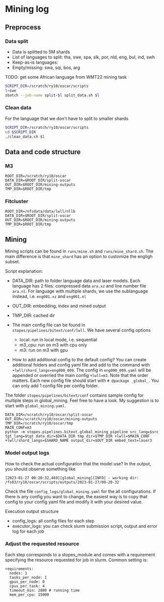 # Mining log
## Preprocess
### Data split
- Data is splitted to 5M shards
- List of languages to split: tha, swe, spa, slk, por, nld, eng, bul, ind, swh
- Keep-as-is languages: 
- Empty/missing: swa, sqi, bos, arg

TODO: get some African language from WMT22 mining task
```bash
SCRIPT_DIR=/scratch/ry10/oscar/scripts
l=swe
sbatch --job-name split-$l split_data.sh $l
```

### Clean data
For the language that we don't have to split to smaller shards
```bash
SCRIPT_DIR=/scratch/ry10/oscar/scripts
cd $SCRIPT_DIR
./clean_data.sh $l
```

## Data and code structure
### M3
```shell
ROOT_DIR=/scratch/ry10/oscar
DATA_DIR=$ROOT_DIR/split-oscar
OUT_DIR=$ROOT_DIR/mining-outputs
TMP_DIR=$ROOT_DIR/tmp
```
### Fitcluster
```shell
ROOT_DIR=/nfsdata/data/lwll/nllb
DATA_DIR=$ROOT_DIR/split-oscar
OUT_DIR=$ROOT_DIR/mining-outputs
TMP_DIR=$ROOT_DIR/tmp
```

## Mining
Mining scripts can be found in `runs/mine.sh` and `runs/mine_shard.sh`. The main difference is that `mine_shard` has an option to customize the engligh subset.

Script explanation:
- DATA_DIR: path to folder language data and laser models. Each language has 2 files: compressed data `ara.xz` and line number file `ara.nl`. For language with multiple shards, we use the sublanguage instead, i.e. `eng001.xz` and `eng001.nl`
- OUT_DIR: embedding, index and mined output
- TMP_DIR: cached dir

- The main config file can be found in `stopes/pipelines/bitext/conf/lwll`. We have several config options
  - local: run in local mode, i.e. sequential
  - m3_cpu: run on m3 with cpu only
  - m3: run on m3 with gpu

- How to add additional config to the default config? You can create additional folders and config yaml file and add to the command with `+lwll/shard_langs=eng000_009`. The config in `eng000_009.yaml` will be appended or overried the main config `+lwll=m3`. Note that the order matters. Each new config file should start with `# @package _global_`. You can only add 1 config file per config folder.

The folder `stopes/pipelines/bitext/conf` contains sample config for multiple steps in global_mining. Feel free to have a look. My suggestion is to start with `global_mining.yaml`.

```shell
DATA_DIR=/scratch/ry10/oscar/split-oscar
OUT_DIR=/scratch/ry10/oscar/mining-outputs
TMP_DIR=/scratch/ry10/oscar/tmp
MAIN_CONF=m3
python -m stopes.pipelines.bitext.global_mining_pipeline src_lang=$src tgt_lang=$tgt data_dir=$DATA_DIR tmp_dir=$TMP_DIR +lwll=$MAIN_CONF +lwll/shard_langs=$SHARD_NAME output_dir=$OUT_DIR embed_text=laser3
```
### Model output logs
How to check the actual configuration that the model use? In the output, you should observe something like
```
[2023-01-27 00:20:32,469][global_mining][INFO] - working dir: /fs03/ry10/oscar/scripts/outputs/2023-01-27/00-20-32
```
Check the file `config_logs/global_mining.yaml` for the all configurations. If there is any config you want to change, the easiest way is to copy that config to your config yaml file and modify it with your desired value.

Execution output structure
- config_logs: all config files for each step
- executor_logs: you can check slurm submission script, output and error log for each job

### Adjust the requested resource
Each step corresponds to a stopes_module and comes with a requirement specifying the resource requested for job in slurm. Common setting is:
```shell
requirements:
  nodes: 1
  tasks_per_node: 1
  gpus_per_node: 0
  cpus_per_task: 4
  timeout_min: 2880 # running time
  mem_per_cpu: 15000
```